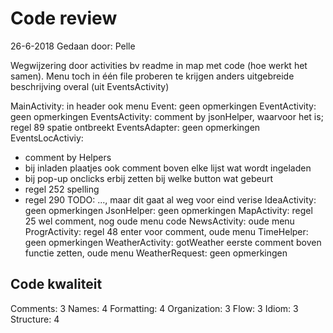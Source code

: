 # Code review
26-6-2018
Gedaan door: Pelle 

Wegwijzering door activities bv readme in map met code (hoe werkt het samen).
Menu toch in één file proberen te krijgen anders uitgebreide beschrijving overal (uit EventsActivity)

MainActivity: in header ook menu
Event: geen opmerkingen
EventActivity: geen opmerkingen
EventsActivity: comment by jsonHelper, waarvoor het is; regel 89 spatie ontbreekt
EventsAdapter: geen opmerkingen
EventsLocActiviy: 
- comment by Helpers
- bij inladen plaatjes ook comment boven elke lijst wat wordt ingeladen
- bij pop-up onclicks erbij zetten bij welke button wat gebeurt
- regel 252 spelling
- regel 290 TODO: ..., maar dit gaat al weg voor eind verise
IdeaActivity: geen opmerkingen
JsonHelper: geen opmerkingen
MapActivity: regel 25 wel comment, nog oude menu code
NewsActivity: oude menu
ProgrActivity: regel 48 enter voor comment, oude menu
TimeHelper: geen opmerkingen
WeatherActivity: gotWeather eerste comment boven functie zetten, oude menu
WeatherRequest: geen opmerkingen

## Code kwaliteit
Comments: 3
Names: 4
Formatting: 4
Organization: 3
Flow: 3
Idiom: 3
Structure: 4
